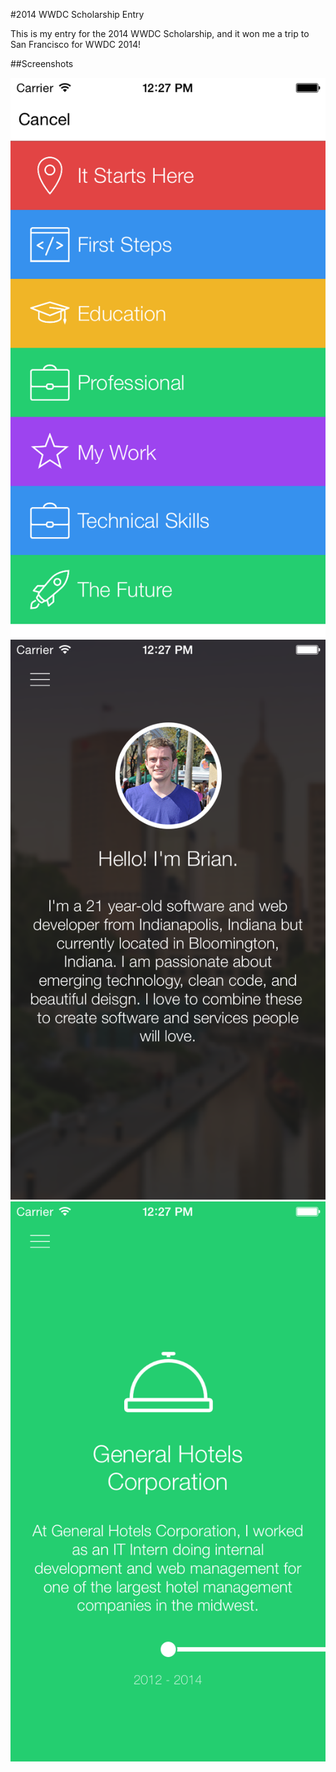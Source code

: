 #2014 WWDC Scholarship Entry

This is my entry for the 2014 WWDC Scholarship, and it won me a trip to San Francisco for WWDC 2014!

##Screenshots

![alt tag](screenshot1.png)
![alt tag](screenshot2.png)
![alt tag](screenshot3.png)
